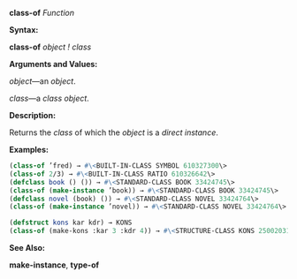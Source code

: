 **class-of** *Function* 



**Syntax:** 



**class-of** *object ! class* 



**Arguments and Values:** 



*object*—an *object*. 



*class*—a *class object*. 



**Description:** 



Returns the *class* of which the *object* is a *direct instance*. 



**Examples:**
```lisp
(class-of ’fred) → #\<BUILT-IN-CLASS SYMBOL 610327300\> 
(class-of 2/3) → #\<BUILT-IN-CLASS RATIO 610326642\> 
(defclass book () ()) → #\<STANDARD-CLASS BOOK 33424745\> 
(class-of (make-instance ’book)) → #\<STANDARD-CLASS BOOK 33424745\> 
(defclass novel (book) ()) → #\<STANDARD-CLASS NOVEL 33424764\> 
(class-of (make-instance ’novel)) → #\<STANDARD-CLASS NOVEL 33424764\> 

(defstruct kons kar kdr) → KONS 
(class-of (make-kons :kar 3 :kdr 4)) → #\<STRUCTURE-CLASS KONS 250020317\> 
```
**See Also:** 



**make-instance**, **type-of** 



